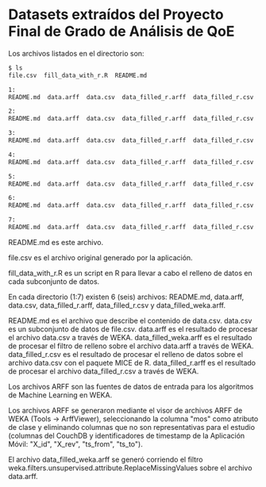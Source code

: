 # Datasets extraídos del Proyecto Final de Grado de Análisis de QoE

Los archivos listados en el directorio son:

```sh
$ ls
file.csv  fill_data_with_r.R  README.md

1:
README.md  data.arff  data.csv  data_filled_r.arff  data_filled_r.csv  data_filled_weka.arff

2:
README.md  data.arff  data.csv  data_filled_r.arff  data_filled_r.csv  data_filled_weka.arff

3:
README.md  data.arff  data.csv  data_filled_r.arff  data_filled_r.csv  data_filled_weka.arff

4:
README.md  data.arff  data.csv  data_filled_r.arff  data_filled_r.csv  data_filled_weka.arff

5:
README.md  data.arff  data.csv  data_filled_r.arff  data_filled_r.csv  data_filled_weka.arff

6:
README.md  data.arff  data.csv  data_filled_r.arff  data_filled_r.csv  data_filled_weka.arff

7:
README.md  data.arff  data.csv  data_filled_r.arff  data_filled_r.csv  data_filled_weka.arff
```
README.md es este archivo.

file.csv es el archivo original generado por la aplicación.

fill_data_with_r.R es un script en R para llevar a cabo el relleno de datos en cada subconjunto de datos.

En cada directorio (1:7) existen 6 (seis) archivos: README.md, data.arff, data.csv, data_filled_r.arff, data_filled_r.csv y data_filled_weka.arff.

README.md es el archivo que describe el contenido de data.csv.
data.csv es un subconjunto de datos de file.csv.
data.arff es el resultado de procesar el archivo data.csv a través de WEKA.
data_filled_weka.arff es el resultado de procesar el filtro de relleno sobre el archivo data.arff a través de WEKA.
data_filled_r.csv es el resultado de procesar el relleno de datos sobre el archivo data.csv con el paquete MICE de R.
data_filled_r.arff es el resultado de procesar el archivo data_filled_r.csv a través de WEKA.

Los archivos ARFF son las fuentes de datos de entrada para los algoritmos de Machine Learning en WEKA.

Los archivos ARFF se generaron mediante el visor de archivos ARFF de WEKA (Tools -> ArffViewer), seleccionando la columna "mos" como atributo de clase y eliminando columnas que no son representativas para el estudio (columnas del CouchDB y identificadores de timestamp de la Aplicación Móvil: "X_id", "X_rev", "ts_from", "ts_to").

El archivo data_filled_weka.arff se generó corriendo el filtro weka.filters.unsupervised.attribute.ReplaceMissingValues sobre el archivo data.arff.
